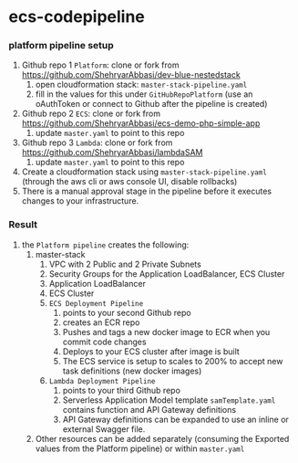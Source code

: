 # ecs-codepipeline

### platform pipeline setup
1. Github repo 1 `Platform`: clone or fork from https://github.com/ShehryarAbbasi/dev-blue-nestedstack
    1. open cloudformation stack: `master-stack-pipeline.yaml`
    2. fill in the values for this under `GitHubRepoPlatform` (use an oAuthToken or connect to Github after the pipeline is created)
2. Github repo 2 `ECS`: clone or fork from https://github.com/ShehryarAbbasi/ecs-demo-php-simple-app
    1. update `master.yaml` to point to this repo
3. Github repo 3 `Lambda`: clone or fork from https://github.com/ShehryarAbbasi/lambdaSAM
    1. update `master.yaml` to point to this repo
4. Create a cloudformation stack using `master-stack-pipeline.yaml` (through the aws cli or aws console UI, disable rollbacks)
5. There is a manual approval stage in the pipeline before it executes changes to your infrastructure.

### Result
1. the `Platform pipeline` creates the following:
    1. master-stack
        1. VPC with 2 Public and 2 Private Subnets
        2. Security Groups for the Application LoadBalancer, ECS Cluster
        3. Application LoadBalancer
        4. ECS Cluster
        5. `ECS Deployment Pipeline`
            1. points to your second Github repo
            2. creates an ECR repo
            3. Pushes and tags a new docker image to ECR when you commit code changes
            4. Deploys to your ECS cluster after image is built
            3. The ECS service is setup to scales to 200% to accept new task definitions (new docker images)
        6. `Lambda Deployment Pipeline`
            1. points to your third Github repo
            2. Serverless Application Model template `samTemplate.yaml` contains function and API Gateway definitions
            3. API Gateway definitions can be expanded to use an inline or external Swagger file.
    2. Other resources can be added separately (consuming the Exported values from the Platform pipeline) or within `master.yaml`
